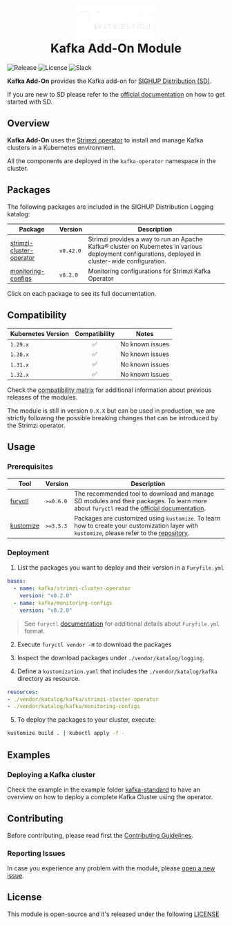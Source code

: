 <h1 align="center">
<picture>
  <source media="(prefers-color-scheme: dark)" srcset="https://raw.githubusercontent.com/sighupio/distribution/refs/heads/main/docs/assets/white-logo.png">
  <source media="(prefers-color-scheme: light)" srcset="https://raw.githubusercontent.com/sighupio/distribution/refs/heads/main/docs/assets/black-logo.png">
  <img alt="Shows a black logo in light color mode and a white one in dark color mode." src="https://raw.githubusercontent.com/sighupio/distribution/refs/heads/main/docs/assets/white-logo.png">
</picture><br/>
  Kafka Add-On Module
</h1>

![Release](https://img.shields.io/badge/Latest%20Release-v0.2.0-blue)
![License](https://img.shields.io/github/license/sighupio/add-on-kafka?label=License)
![Slack](https://img.shields.io/badge/slack-@kubernetes/fury-yellow.svg?logo=slack&label=Slack)

<!-- <SD-DOCS> -->

**Kafka Add-On** provides the Kafka add-on for [SIGHUP Distribution (SD)][kfd-repo].

If you are new to SD please refer to the [official documentation][sd-docs] on how to get started with SD.

## Overview

**Kafka Add-On** uses the [Strimzi operator][strimzi-page] to install and manage Kafka clusters in a Kubernetes environment.

All the components are deployed in the `kafka-operator` namespace in the cluster.

## Packages

The following packages are included in the SIGHUP Distribution Logging katalog:

| Package                                                      | Version   | Description                                                                                                                                          |
|--------------------------------------------------------------|-----------|------------------------------------------------------------------------------------------------------------------------------------------------------|
| [strimzi-cluster-operator](katalog/strimzi-cluster-operator) | `v0.42.0` | Strimzi provides a way to run an Apache Kafka® cluster on Kubernetes in various deployment configurations, deployed in cluster-wide configuration.   |
| [monitoring-configs](katalog/monitoring-configs)             | `v0.2.0`  | Monitoring configurations for Strimzi Kafka Operator                                                                                                 |

Click on each package to see its full documentation.

## Compatibility

| Kubernetes Version |   Compatibility    | Notes                                               |
|--------------------|:------------------:|-----------------------------------------------------|
| `1.29.x`           | :white_check_mark: | No known issues                                     |
| `1.30.x`           | :white_check_mark: | No known issues                                     |
| `1.31.x`           | :white_check_mark: | No known issues                                     |
| `1.32.x`           | :white_check_mark: | No known issues                                     |

Check the [compatibility matrix][compatibility-matrix] for additional information about previous releases of the modules.

The module is still in version `0.X.X` but can be used in production, we are strictly following the possible breaking
changes that can be introduced by the Strimzi operator.

## Usage

### Prerequisites

| Tool                        | Version   | Description                                                                                                                                                    |
|-----------------------------|-----------|----------------------------------------------------------------------------------------------------------------------------------------------------------------|
| [furyctl][furyctl-repo]     | `>=0.6.0` | The recommended tool to download and manage SD modules and their packages. To learn more about `furyctl` read the [official documentation][furyctl-repo].     |
| [kustomize][kustomize-repo] | `>=3.5.3` | Packages are customized using `kustomize`. To learn how to create your customization layer with `kustomize`, please refer to the [repository][kustomize-repo]. |

### Deployment

1. List the packages you want to deploy and their version in a `Furyfile.yml`

```yaml
bases:
  - name: kafka/strimzi-cluster-operator
    version: "v0.2.0"
  - name: kafka/monitoring-configs
    version: "v0.2.0"
```

> See `furyctl` [documentation][furyctl-repo] for additional details about `Furyfile.yml` format.

2. Execute `furyctl vendor -H` to download the packages

3. Inspect the download packages under `./vendor/katalog/logging`.

4. Define a `kustomization.yaml` that includes the `./vendor/katalog/kafka` directory as resource.

```yaml
resources:
- ./vendor/katalog/kafka/strimzi-cluster-operator
- ./vendor/katalog/kafka/monitoring-configs
```

5. To deploy the packages to your cluster, execute:

```bash
kustomize build . | kubectl apply -f -
```

## Examples

### Deploying a Kafka cluster

Check the example in the example folder [kafka-standard](./examples/kafka-standard) to have an overview on how to deploy
a complete Kafka Cluster using the operator.

<!-- Links -->

[strimzi-page]: https://strimzi.io
[kfd-repo]: https://github.com/sighupio/fury-distribution
[furyctl-repo]: https://github.com/sighupio/furyctl
[kustomize-repo]: https://github.com/kubernetes-sigs/kustomize
[sd-docs]: https://docs.kubernetesfury.com/docs/distribution/
[compatibility-matrix]: https://github.com/sighupio/fury-kubernetes-kafka/blob/main/docs/COMPATIBILITY_MATRIX.md

<!-- </SD-DOCS> -->

<!-- <FOOTER> -->

## Contributing

Before contributing, please read first the [Contributing Guidelines](docs/CONTRIBUTING.md).

### Reporting Issues

In case you experience any problem with the module, please [open a new issue](https://github.com/sighupio/fury-kubernetes-kafka/issues/new/choose).

## License

This module is open-source and it's released under the following [LICENSE](LICENSE)

<!-- </FOOTER> -->
